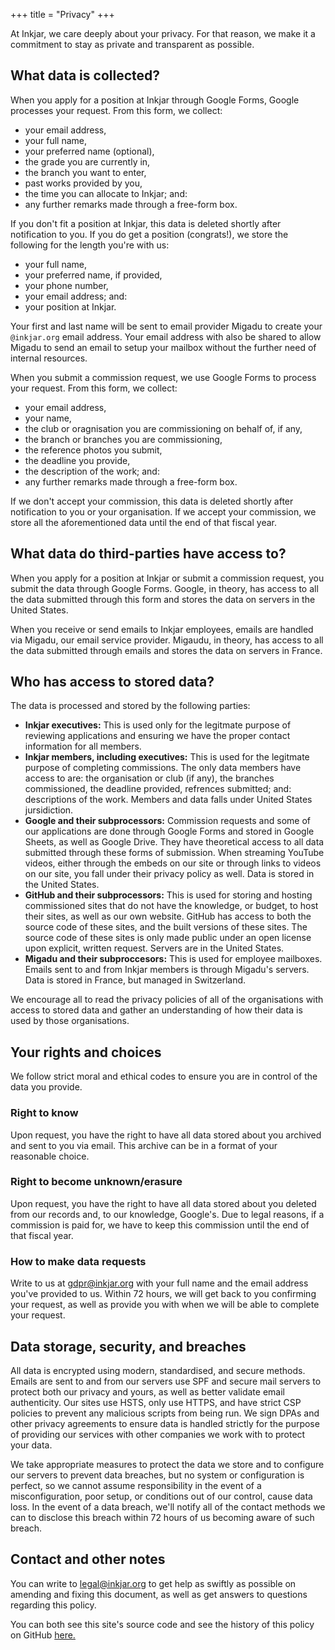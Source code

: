 +++
title = "Privacy"
+++

At Inkjar, we care deeply about your privacy. For that reason, we make it a commitment to stay as private and transparent as possible.

## What data is collected?
When you apply for a position at Inkjar through Google Forms, Google processes your request. From this form, we collect:
- your email address,
- your full name,
- your preferred name (optional),
- the grade you are currently in,
- the branch you want to enter,
- past works provided by you,
- the time you can allocate to Inkjar; and:
- any further remarks made through a free-form box.

If you don't fit a position at Inkjar, this data is deleted shortly after notification to you. If you do get a position (congrats!), we store the following for the length you're with us:
- your full name,
- your preferred name, if provided,
- your phone number,
- your email address; and:
- your position at Inkjar.

Your first and last name will be sent to email provider Migadu to create your `@inkjar.org` email address. Your email address with also be shared to allow Migadu to send an email to setup your mailbox without the further need of internal resources.

When you submit a commission request, we use Google Forms to process your request. From this form, we collect:
- your email address,
- your name,
- the club or oragnisation you are commissioning on behalf of, if any,
- the branch or branches you are commissioning,
- the reference photos you submit,
- the deadline you provide,
- the description of the work; and:
- any further remarks made through a free-form box.

If we don't accept your commission, this data is deleted shortly after notification to you or your organisation. If we accept your commission, we store all the aforementioned data until the end of that fiscal year. 

## What data do third-parties have access to?
When you apply for a position at Inkjar or submit a commission request, you submit the data through Google Forms. Google, in theory, has access to all the data submitted through this form and stores the data on servers in the United States.

When you receive or send emails to Inkjar employees, emails are handled via Migadu, our email service provider. Migaudu, in theory, has access to all the data submitted through emails and stores the data on servers in France.

## Who has access to stored data?
The data is processed and stored by the following parties:
- **Inkjar executives:** This is used only for the legitmate purpose of reviewing applications and ensuring we have the proper contact information for all members.
- **Inkjar members, including executives:** This is used for the legitmate purpose of completing commissions. The only data members have access to are: the organisation or club (if any), the branches commissioned, the deadline provided, refrences submitted; and: descriptions of the work. Members and data falls under United States jursidiction.
- **Google and their subprocessors:** Commission requests and some of our applications are done through Google Forms and stored in Google Sheets, as well as Google Drive. They have theoretical access to all data submitted through these forms of submission. When streaming YouTube videos, either through the embeds on our site or through links to videos on our site, you fall under their privacy policy as well. Data is stored in the United States.
- **GitHub and their subprocessors:** This is used for storing and hosting commissioned sites that do not have the knowledge, or budget, to host their sites, as well as our own website. GitHub has access to both the source code of these sites, and the built versions of these sites. The source code of these sites is only made public under an open license upon explicit, written request. Servers are in the United States.
- **Migadu and their subproccesors:** This is used for employee mailboxes. Emails sent to and from Inkjar members is through Migadu's servers. Data is stored in France, but managed in Switzerland.

We encourage all to read the privacy policies of all of the organisations with access to stored data and gather an understanding of how their data is used by those organisations.

## Your rights and choices
We follow strict moral and ethical codes to ensure you are in control of the data you provide.

### Right to know
Upon request, you have the right to have all data stored about you archived and sent to you via email. This archive can be in a format of your reasonable choice.

### Right to become unknown/erasure
Upon request, you have the right to have all data stored about you deleted from our records and, to our knowledge, Google's. Due to legal reasons, if a commission is paid for, we have to keep this commission until the end of that fiscal year.

### How to make data requests
Write to us at [gdpr@inkjar.org](mailto:gdpr@inkjar.org) with your full name and the email address you've provided to us. Within 72 hours, we will get back to you confirming your request, as well as provide you with when we will be able to complete your request.

## Data storage, security, and breaches
All data is encrypted using modern, standardised, and secure methods. Emails are sent to and from our servers use SPF and secure mail servers to protect both our privacy and yours, as well as better validate email authenticity. Our sites use HSTS, only use HTTPS, and have strict CSP policies to prevent any malicious scripts from being run. We sign DPAs and other privacy agreements to ensure data is handled strictly for the purpose of providing our services with other companies we work with to protect your data.

We take appropriate measures to protect the data we store and to configure our servers to prevent data breaches, but no system or configuration is perfect, so we cannot assume responsibility in the event of a misconfiguration, poor setup, or conditions out of our control, cause data loss. In the event of a data breach, we'll notify all of the contact methods we can to disclose this breach within 72 hours of us becoming aware of such breach.

## Contact and other notes
You can write to [legal@inkjar.org](mailto:legal@inkjar.org) to get help as swiftly as possible on amending and fixing this document, as well as get answers to questions regarding this policy.

You can both see this site's source code and see the history of this policy on GitHub [here.](https://github.com/inkjar/inkjar.github.io/blob/main/content/privacy.md) 
